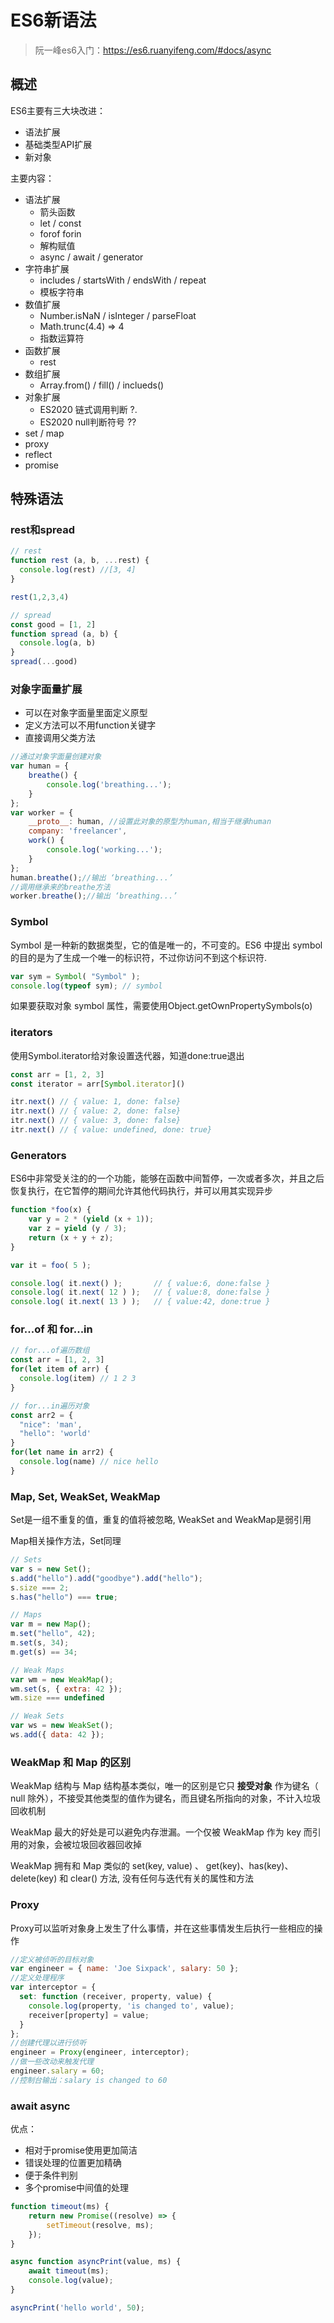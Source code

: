 # ES6新语法

> 阮一峰es6入门：<https://es6.ruanyifeng.com/#docs/async>

## 概述

ES6主要有三大块改进：

- 语法扩展
- 基础类型API扩展
- 新对象

主要内容：

- 语法扩展
  - 箭头函数
  - let / const
  - forof forin
  - 解构赋值
  - async / await / generator
- 字符串扩展
  - includes / startsWith / endsWith / repeat
  - 模板字符串
- 数值扩展
  - Number.isNaN / isInteger / parseFloat
  - Math.trunc(4.4) => 4
  - 指数运算符
- 函数扩展
  - rest
- 数组扩展
  - Array.from() / fill() / inclueds()
- 对象扩展
  - ES2020 链式调用判断 ?.
  - ES2020 null判断符号 ??
- set / map
- proxy
- reflect
- promise

## 特殊语法

### rest和spread

```js
// rest
function rest (a, b, ...rest) {
  console.log(rest) //[3, 4]
}

rest(1,2,3,4)

// spread
const good = [1, 2]
function spread (a, b) {
  console.log(a, b)
}
spread(...good)


```

### 对象字面量扩展

- 可以在对象字面量里面定义原型
- 定义方法可以不用function关键字
- 直接调用父类方法

```js
//通过对象字面量创建对象
var human = {
    breathe() {
        console.log('breathing...');
    }
};
var worker = {
    __proto__: human, //设置此对象的原型为human,相当于继承human
    company: 'freelancer',
    work() {
        console.log('working...');
    }
};
human.breathe();//输出 ‘breathing...’
//调用继承来的breathe方法
worker.breathe();//输出 ‘breathing...’
```

### Symbol

Symbol 是一种新的数据类型，它的值是唯一的，不可变的。ES6 中提出 symbol 的目的是为了生成一个唯一的标识符，不过你访问不到这个标识符.

```js
var sym = Symbol( "Symbol" );
console.log(typeof sym); // symbol
```

如果要获取对象 symbol 属性，需要使用Object.getOwnPropertySymbols(o)

### iterators

使用Symbol.iterator给对象设置迭代器，知道done:true退出

```js
const arr = [1, 2, 3]
const iterator = arr[Symbol.iterator]()

itr.next() // { value: 1, done: false}
itr.next() // { value: 2, done: false}
itr.next() // { value: 3, done: false}
itr.next() // { value: undefined, done: true}
```

### Generators

ES6中非常受关注的的一个功能，能够在函数中间暂停，一次或者多次，并且之后恢复执行，在它暂停的期间允许其他代码执行，并可以用其实现异步

```js
function *foo(x) {
    var y = 2 * (yield (x + 1));
    var z = yield (y / 3);
    return (x + y + z);
}

var it = foo( 5 );

console.log( it.next() );       // { value:6, done:false }
console.log( it.next( 12 ) );   // { value:8, done:false }
console.log( it.next( 13 ) );   // { value:42, done:true }
```

### for...of 和 for...in

```js
// for...of遍历数组
const arr = [1, 2, 3]
for(let item of arr) {
  console.log(item) // 1 2 3
}

// for...in遍历对象
const arr2 = {
  "nice": 'man',
  "hello": 'world'
}
for(let name in arr2) {
  console.log(name) // nice hello
}
```

### Map, Set, WeakSet, WeakMap

Set是一组不重复的值，重复的值将被忽略, WeakSet and WeakMap是弱引用

Map相关操作方法，Set同理

```js
// Sets
var s = new Set();
s.add("hello").add("goodbye").add("hello");
s.size === 2;
s.has("hello") === true;

// Maps
var m = new Map();
m.set("hello", 42);
m.set(s, 34);
m.get(s) == 34;

// Weak Maps
var wm = new WeakMap();
wm.set(s, { extra: 42 });
wm.size === undefined

// Weak Sets
var ws = new WeakSet();
ws.add({ data: 42 });

```

### WeakMap 和 Map 的区别

WeakMap 结构与 Map 结构基本类似，唯一的区别是它只 **接受对象** 作为键名（ null 除外），不接受其他类型的值作为键名，而且键名所指向的对象，不计入垃圾回收机制

WeakMap 最大的好处是可以避免内存泄漏。一个仅被 WeakMap 作为 key 而引用的对象，会被垃圾回收器回收掉

WeakMap 拥有和 Map 类似的 set(key, value) 、 get(key)、has(key)、 delete(key) 和 clear() 方法, 没有任何与迭代有关的属性和方法

### Proxy

Proxy可以监听对象身上发生了什么事情，并在这些事情发生后执行一些相应的操作

```js
//定义被侦听的目标对象
var engineer = { name: 'Joe Sixpack', salary: 50 };
//定义处理程序
var interceptor = {
  set: function (receiver, property, value) {
    console.log(property, 'is changed to', value);
    receiver[property] = value;
  }
};
//创建代理以进行侦听
engineer = Proxy(engineer, interceptor);
//做一些改动来触发代理
engineer.salary = 60;
//控制台输出：salary is changed to 60
```

### await async

优点：

- 相对于promise使用更加简洁
- 错误处理的位置更加精确
- 便于条件判别
- 多个promise中间值的处理

```js
function timeout(ms) {
    return new Promise((resolve) => {
        setTimeout(resolve, ms);
    });
}

async function asyncPrint(value, ms) {
    await timeout(ms);
    console.log(value);
}

asyncPrint('hello world', 50);
```
